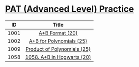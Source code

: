 # [PAT (Advanced Level) Practice](https://pintia.cn/problem-sets/994805342720868352/problems)

| ID | Title |
| :--: | :--: |
| 1001 | [A+B Format (20)](1001)|
| 1002 | [A+B for Polynomials (25)](1002)|
| 1009 | [Product of Polynomials (25)](1009)|
| 1058 | [1058. A+B in Hogwarts (20)](1058)|

